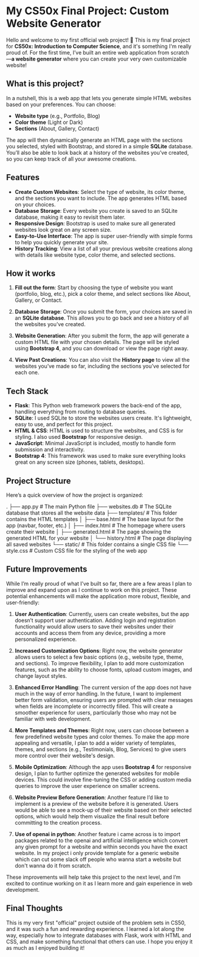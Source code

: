 # My CS50x Final Project: Custom Website Generator

Hello and welcome to my first official web project! 🎉 This is my final project for **CS50x: Introduction to Computer Science**, and it's something I'm really proud of. For the first time, I’ve built an entire web application from scratch—**a website generator** where you can create your very own customizable website!

## What is this project?

In a nutshell, this is a web app that lets you generate simple HTML websites based on your preferences. You can choose:
- **Website type** (e.g., Portfolio, Blog)
- **Color theme** (Light or Dark)
- **Sections** (About, Gallery, Contact)

The app will then dynamically generate an HTML page with the sections you selected, styled with Bootstrap, and stored in a simple **SQLite** database. You’ll also be able to look back at a history of the websites you’ve created, so you can keep track of all your awesome creations.

## Features

- **Create Custom Websites**: Select the type of website, its color theme, and the sections you want to include. The app generates HTML based on your choices.
- **Database Storage**: Every website you create is saved to an SQLite database, making it easy to revisit them later.
- **Responsive Design**: Bootstrap is used to make sure all generated websites look great on any screen size.
- **Easy-to-Use Interface**: The app is super user-friendly with simple forms to help you quickly generate your site.
- **History Tracking**: View a list of all your previous website creations along with details like website type, color theme, and selected sections.

## How it works

1. **Fill out the form**: Start by choosing the type of website you want (portfolio, blog, etc.), pick a color theme, and select sections like About, Gallery, or Contact.

2. **Database Storage**: Once you submit the form, your choices are saved in an **SQLite database**. This allows you to go back and see a history of all the websites you've created.

3. **Website Generation**: After you submit the form, the app will generate a custom HTML file with your chosen details. The page will be styled using **Bootstrap 4**, and you can download or view the page right away.

4. **View Past Creations**: You can also visit the **History page** to view all the websites you’ve made so far, including the sections you’ve selected for each one.

## Tech Stack

- **Flask**: This Python web framework powers the back-end of the app, handling everything from routing to database queries.
- **SQLite**: I used SQLite to store the websites users create. It's lightweight, easy to use, and perfect for this project.
- **HTML & CSS**: HTML is used to structure the websites, and CSS is for styling. I also used **Bootstrap** for responsive design.
- **JavaScript**: Minimal JavaScript is included, mostly to handle form submission and interactivity.
- **Bootstrap 4**: This framework was used to make sure everything looks great on any screen size (phones, tablets, desktops).

## Project Structure

Here’s a quick overview of how the project is organized:

.
├── app.py                  # The main Python file
├── websites.db             # The SQLite database that stores all the website data
├── templates/              # This folder contains the HTML templates
│   ├── base.html           # The base layout for the app (navbar, footer, etc.)
│   ├── index.html          # The homepage where users create their website
│   ├── generated.html      # The page showing the generated HTML for your website
│   └── history.html        # The page displaying all saved websites
└── static/                 # This folder contains a single CSS file
    └── style.css           # Custom CSS file for the styling of the web app


## Future Improvements

While I’m really proud of what I’ve built so far, there are a few areas I plan to improve and expand upon as I continue to work on this project. These potential enhancements will make the application more robust, flexible, and user-friendly:

1. **User Authentication**:
   Currently, users can create websites, but the app doesn’t support user authentication. Adding login and registration functionality would allow users to save their websites under their accounts and access them from any device, providing a more personalized experience.

2. **Increased Customization Options**:
   Right now, the website generator allows users to select a few basic options (e.g., website type, theme, and sections). To improve flexibility, I plan to add more customization features, such as the ability to choose fonts, upload custom images, and change layout styles.

3. **Enhanced Error Handling**:
   The current version of the app does not have much in the way of error handling. In the future, I want to implement better form validation, ensuring users are prompted with clear messages when fields are incomplete or incorrectly filled. This will create a smoother experience for users, particularly those who may not be familiar with web development.

4. **More Templates and Themes**:
   Right now, users can choose between a few predefined website types and color themes. To make the app more appealing and versatile, I plan to add a wider variety of templates, themes, and sections (e.g., Testimonials, Blog, Services) to give users more control over their website's design.

5. **Mobile Optimization**:
   Although the app uses **Bootstrap 4** for responsive design, I plan to further optimize the generated websites for mobile devices. This could involve fine-tuning the CSS or adding custom media queries to improve the user experience on smaller screens.

6. **Website Preview Before Generation**:
   Another feature I’d like to implement is a preview of the website before it is generated. Users would be able to see a mock-up of their website based on their selected options, which would help them visualize the final result before committing to the creation process.

7. **Use of openai in python**:
    Another feature i came across is to import packages related to the openai and artificial intelligence which convert any given prompt for a website and within seconds you have the exact website.
    In my project i only provide template for a generic website which can cut some slack off people who wanna start a website but don't wanna do it from scratch.

These improvements will help take this project to the next level, and I’m excited to continue working on it as I learn more and gain experience in web development.

## Final Thoughts
This is my very first "official" project outside of the problem sets in CS50, and it was such a fun and rewarding experience. I learned a lot along the way, especially how to integrate databases with Flask, work with HTML and CSS, and make something functional that others can use. I hope you enjoy it as much as I enjoyed building it!
